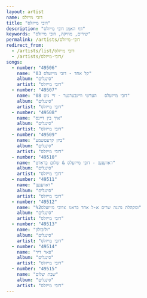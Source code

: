 ```yaml
---
layout: artist
name: דובי מייזלס
title: "דובי מייזלס"
description: "דף האמן דובי מייזלס"
keywords: "שירים, מוזיקה, דובי מייזלס"
permalink: /artists/דובי-מייזלס
redirect_from:
  - /artists/list/דובי מייזלס
  - /artists/דובי-מייזלס/
songs:
  - number: "49506"
    name: "03 קל אחד - דובי מייזעלס"
    album: "סינגלים"
    artist: "דובי מייזלס"
  - number: "49507"
    name: "08 דובי מייזעלס   הערשי וויינבערגער - זיי גיט"
    album: "סינגלים"
    artist: "דובי מייזלס"
  - number: "49508"
    name: "איך בין דיינס"
    album: "סינגלים"
    artist: "דובי מייזלס"
  - number: "49509"
    name: "ביזן קרעטשמע"
    album: "סינגלים"
    artist: "דובי מייזלס"
  - number: "49510"
    name: "דאווענען - דובי מייזעלס & שלום בראדט"
    album: "סינגלים"
    artist: "דובי מייזלס"
  - number: "49511"
    name: "דאווענען"
    album: "סינגלים"
    artist: "דובי מייזלס"
  - number: "49512"
    name: "דובי מייזעלס%2c ומקהלת נרננה שרים א-ל אחד בראנו"
    album: "סינגלים"
    artist: "דובי מייזלס"
  - number: "49513"
    name: "ולזבולון"
    album: "סינגלים"
    artist: "דובי מייזלס"
  - number: "49514"
    name: "פאר דיר"
    album: "סינגלים"
    artist: "דובי מייזלס"
  - number: "49515"
    name: "שבת שלום"
    album: "סינגלים"
    artist: "דובי מייזלס"
---
```

